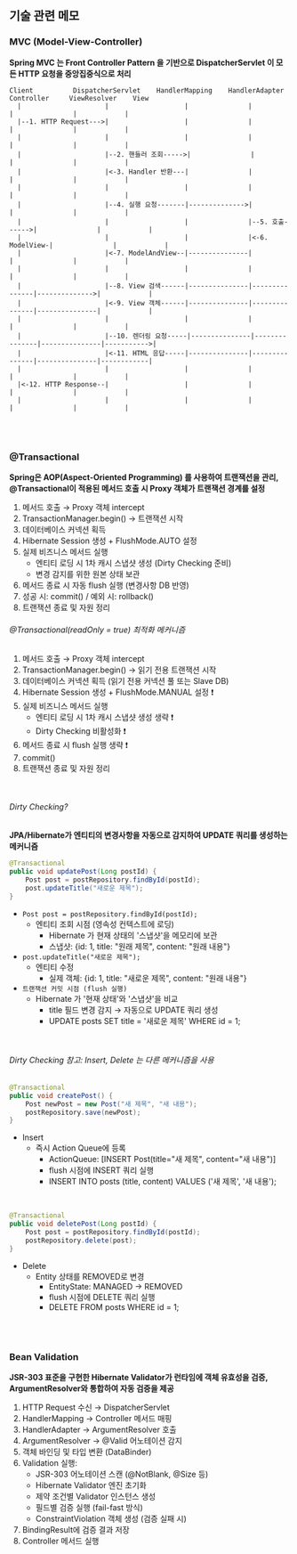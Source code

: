 
## 기술 관련 메모

### MVC (Model-View-Controller)
**Spring MVC 는 Front Controller Pattern 을 기반으로 DispatcherServlet 이 모든 HTTP 요청을 중앙집중식으로 처리**

```text
Client          DispatcherServlet    HandlerMapping    HandlerAdapter   Controller     ViewResolver    View
  |                     |                   |               |               |               |            |
  |--1. HTTP Request--->|                   |               |               |               |            |
  |                     |                   |               |               |               |            |
  |                     |--2. 핸들러 조회----->|               |               |               |            |
  |                     |<-3. Handler 반환---|               |               |               |            |
  |                     |                   |               |               |               |            |
  |                     |--4. 실행 요청-------|-------------->|               |               |            |
  |                     |                   |               |--5. 호출------>|               |            |
  |                     |                   |               |<-6. ModelView-|               |            |
  |                     |<-7. ModelAndView--|---------------|               |               |            |
  |                     |                   |               |               |               |            |
  |                     |--8. View 검색------|---------------|---------------|-------------->|            |
  |                     |<-9. View 객체------|---------------|---------------|---------------|            |
  |                     |                   |               |               |               |            |
  |                     |--10. 렌더링 요청-----|---------------|---------------|---------------|----------->|
  |                     |<-11. HTML 응답-----|---------------|---------------|---------------|------------|
  |                     |                   |               |               |               |            |
  |<-12. HTTP Response--|                   |               |               |               |            |
  |                     |                   |               |               |               |            |
```

<br/>
<br/>

### @Transactional
**Spring은 AOP(Aspect-Oriented Programming) 를 사용하여 트랜잭션을 관리, @Transactional이 적용된 메서드 호출 시 Proxy 객체가 트랜잭션 경계를 설정**

1. 메서드 호출 → Proxy 객체 intercept
2. TransactionManager.begin() → 트랜잭션 시작
3. 데이터베이스 커넥션 획득
4. Hibernate Session 생성 + FlushMode.AUTO 설정
5. 실제 비즈니스 메서드 실행
    - 엔티티 로딩 시 1차 캐시 스냅샷 생성 (Dirty Checking 준비)
    - 변경 감지를 위한 원본 상태 보관
6. 메서드 종료 시 자동 flush 실행 (변경사항 DB 반영)
7. 성공 시: commit() / 예외 시: rollback()
8. 트랜잭션 종료 및 자원 정리

###### @Transactional(readOnly = true) 최적화 메커니즘
1. 메서드 호출 → Proxy 객체 intercept
2. TransactionManager.begin() → 읽기 전용 트랜잭션 시작
3. 데이터베이스 커넥션 획득 (읽기 전용 커넥션 풀 또는 Slave DB)
4. Hibernate Session 생성 + FlushMode.MANUAL 설정 ❗️
5. 실제 비즈니스 메서드 실행
    - 엔티티 로딩 시 1차 캐시 스냅샷 생성 생략 ❗️
    - Dirty Checking 비활성화 ❗️
6. 메서드 종료 시 flush 실행 생략 ❗️
7. commit()
8. 트랜잭션 종료 및 자원 정리

<br/>

###### Dirty Checking?
**JPA/Hibernate가 엔티티의 변경사항을 자동으로 감지하여 UPDATE 쿼리를 생성하는 메커니즘**

```java
@Transactional
public void updatePost(Long postId) {
    Post post = postRepository.findById(postId);
    post.updateTitle("새로운 제목");
}
```
- `Post post = postRepository.findById(postId);`
  - 엔티티 조회 시점 (영속성 컨텍스트에 로딩)
    - Hibernate 가 현재 상태의 '스냅샷'을 메모리에 보관
    - 스냅샷: {id: 1, title: "원래 제목", content: "원래 내용"}
- `post.updateTitle("새로운 제목");`
  - 엔티티 수정
    - 실제 객체: {id: 1, title: "새로운 제목", content: "원래 내용"}
- `트랜잭션 커밋 시점 (flush 실행)`
  - Hibernate 가 '현재 상태'와 '스냅샷'을 비교
    - title 필드 변경 감지 → 자동으로 UPDATE 쿼리 생성
    - UPDATE posts SET title = '새로운 제목' WHERE id = 1;

<br/>

###### Dirty Checking 참고: Insert, Delete 는 다른 메커니즘을 사용

```java
@Transactional
public void createPost() {
    Post newPost = new Post("새 제목", "새 내용");
    postRepository.save(newPost);
}
```
- Insert
  - 즉시 Action Queue에 등록
    - ActionQueue: [INSERT Post(title="새 제목", content="새 내용")]
    - flush 시점에 INSERT 쿼리 실행
    - INSERT INTO posts (title, content) VALUES ('새 제목', '새 내용');

<br/>

```java
@Transactional  
public void deletePost(Long postId) {
    Post post = postRepository.findById(postId);
    postRepository.delete(post);
}
```
- Delete
  - Entity 상태를 REMOVED로 변경
    - EntityState: MANAGED → REMOVED
    - flush 시점에 DELETE 쿼리 실행  
    - DELETE FROM posts WHERE id = 1;

<br/>
<br/>

### Bean Validation
**JSR-303 표준을 구현한 Hibernate Validator가 런타임에 객체 유효성을 검증, ArgumentResolver와 통합하여 자동 검증을 제공**

1. HTTP Request 수신 → DispatcherServlet
2. HandlerMapping → Controller 메서드 매핑
3. HandlerAdapter → ArgumentResolver 호출
4. ArgumentResolver → @Valid 어노테이션 감지
5. 객체 바인딩 및 타입 변환 (DataBinder)
6. Validation 실행:  
   - JSR-303 어노테이션 스캔 (@NotBlank, @Size 등)  
   - Hibernate Validator 엔진 초기화  
   - 제약 조건별 Validator 인스턴스 생성  
   - 필드별 검증 실행 (fail-fast 방식)  
   - ConstraintViolation 객체 생성 (검증 실패 시)  
7. BindingResult에 검증 결과 저장
8. Controller 메서드 실행